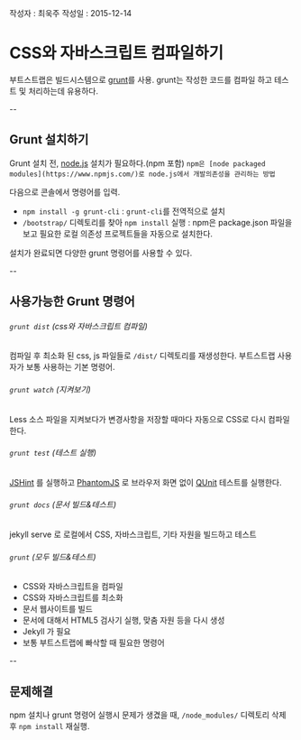 작성자 : 최욱주
작성일 : 2015-12-14



# CSS와 자바스크립트 컴파일하기

부트스트랩은 빌드시스템으로 [grunt](http://gruntjs.com)를 사용.
grunt는 작성한 코드를 컴파일 하고 테스트 및 처리하는데 유용하다.

--


## Grunt 설치하기

Grunt 설치 전, [node.js](http://nodejs.org/download/) 설치가 필요하다.(npm 포함)
```npm은 [node packaged modules](https://www.npmjs.com/)로 node.js에서 개발의존성을 관리하는 방법```

다음으로 콘솔에서 명령어를 입력.
* `npm install -g grunt-cli` : `grunt-cli`를 전역적으로 설치
* `/bootstrap/` 디렉토리를 찾아 `npm install` 실행 : npm은 package.json 파일을 보고 필요한 로컬 의존성 프로젝트들을 자동으로 설치한다.

설치가 완료되면 다양한 grunt 명령어를 사용할 수 있다.


--

## 사용가능한 Grunt 명령어


###### `grunt dist` (css와 자바스크립트 컴파일)
컴파일 후 최소화 된 css, js 파일들로 `/dist/` 디렉토리를 재생성한다.
부트스트랩 사용자가 보통 사용하는 기본 명령어.


###### `grunt watch` (지켜보기)
Less 소스 파일을 지켜보다가 변경사항을 저장할 때마다 자동으로 CSS로 다시 컴파일한다.


###### `grunt test` (테스트 실행)
[JSHint](http://jshint.com) 를 실행하고 [PhantomJS](http://phantomjs.org) 로 브라우저 화면 없이 [QUnit](http://qunitjs.com) 테스트를 실행한다.


###### `grunt docs` (문서 빌드&테스트)
jekyll serve 로 로컬에서 CSS, 자바스크립트, 기타 자원을 빌드하고 테스트


###### `grunt` (모두 빌드&테스트)
* CSS와 자바스크립트을 컴파일
* CSS와 자바스크립트를 최소화
* 문서 웹사이트를 빌드
* 문서에 대해서 HTML5 검사기 실행, 맞춤 자원 등을 다시 생성
* Jekyll 가 필요
* 보통 부트스트랩에 빠삭할 때 필요한 명령어


--

## 문제해결
npm 설치나 grunt 명령어 실행시 문제가 생겼을 때, `/node_modules/` 디렉토리 삭제 후 `npm install` 재실행.